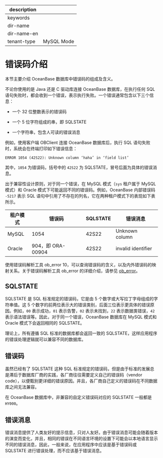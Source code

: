 |description||
|---|---|
|keywords||
|dir-name||
|dir-name-en||
|tenant-type|MySQL Mode|

# 错误码介绍

本节主要介绍 OceanBase 数据库中错误码的组成及含义。

不论你使用的是 Java 还是 C 驱动库连接 OceanBase 数据库，在执行任何 SQL 语句失败时，都会收到一个错误，表示执行失败。一个错误通常包含以下三个信息：

* 一个 32 位整数表示的错误码

* 一个 5 位字符组成的串，即 SQLSTATE

* 一个字符串，包含人可读的错误消息

例如，使用客户端 OBClient 连接 OceanBase 数据库后，执行 SQL 语句失败时，系统会在终端打印如下错误信息：

```shell
ERROR 1054 (42S22): Unknown column ‘haha’ in ‘field list’
```

其中，`1054` 为错误码，括号中的 `42S22` 为 SQLSTATE，冒号后面为具体的错误消息。

出于兼容性设计原则，对于同一个错误，在 MySQL 模式（`sys` 租户属于 MySQL 模式）和 Oracle 模式下可能返回不同的错误码。例如，OceanBase 内部错误码 `-5217` 表示 SQL 语句中引用了不存在的列名，它在两种租户模式下的表现如下表所示。

|   租户模式       | 错误码               |  SQLSTATE       |  错误消息                   |
|-----------------|-------------------|------------------|----------------------------|
|  MySQL          | 1054               |   42S22          |  Unknown column            |
|  Oracle         | 904，即 ORA-00904  |   42S22          |  invalid identifier        |

使用错误码解析工具 ob_error 10，可以查询错误码的含义，以及内外错误码的映射关系。关于错误码解析工具 ob_error 的详细介绍，请参见 [ob_error](../../../../700.reference/1500.Components-and-Tools/100.manage/300.ob-error.md)。

## SQLSTATE

SQLSTATE 是 SQL 标准规定的错误码，它是由 5 个数字或大写拉丁字母组成的字符串值。这 5 个数字的前两位表示大的错误类别，后面三位表示更具体的错误原因。例如，`00` 表示成功，`01` 表示告警，`02` 表示未找到，`22` 表示数据类错误，`42` 表示语法错误等。因此，对于同一个错误，OceanBase 数据库在 MySQL 模式和 Oracle 模式下会返回相同的 SQLSTATE。

理论上，所有遵循 SQL 标准的数据库都会返回一致的 SQLSTATE，这样应用程序的错误处理逻辑就可以兼容不同的数据库。

## 错误码

虽然已经有了 SQLSTATE 这种 SQL 标准规定的错误码，但是由于标准的发展总是滞后于数据库厂商的实践，各厂商往往需要定义自己的错误码（vendor code），以便甄别更详细的错误原因。并且，各厂商自己定义的错误码在不同数据库之间无法兼容。

在 OceanBase 数据库中，非兼容的自定义错误码对应的 SQLSTATE 一般都是 `HY000`。

## 错误消息

错误消息提供了人类友好的提示信息，只对人友好。由于错误消息可能会随着版本的演变而变化，并且，相同的错误在不同语言环境的设置下可能会以本地语言显示不同的错误消息，因此，一般来说，在应用程序中应该是基于错误码或 SQLSTATE 进行错误处理，而不应该基于错误消息。
